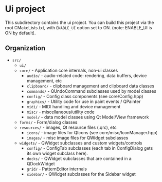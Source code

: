 
# Ui project

This subdirectory contains the ui project. You can build this project via the
root CMakeLists.txt, with `ENABLE_UI` option set to ON. (note: ENABLE_UI is ON
by default).

## Organization

* `src/`
    * `ui/`
    * `core/` - Application core internals, non-ui classes
        * `audio/` - audio-related code: rendering, data buffers, device management, etc
        * `clipboard/` - clipboard management and clipboard data classes
        * `commands/` - QUndoCommand subclasses used by model classes
        * `config/` - Config class components (see core/Config.hpp)
        * `graphics/` - Utility code for use in paint events / QPainter
        * `midi/` - MIDI handling and device management
        * `misc/` - miscellaneous/utility code
        * `model/` - data model classes using Qt Model/View framework
    * `forms/` - Form/dialog classes
    * `resources/` - images, Qt resource files (.qrc), etc
        * `icons/` - image files for QIcons (see core/misc/IconManager.hpp)
        * `images/` - misc image files for QWidget subclasses
    * `widgets/` - QWidget subclasses and custom widgets/controls
        * `config/` - ConfigTab subclasses (each tab in ConfigDialog gets its own
                      widget subclass here).
        * `docks/` - QWidget subclasses that are contained in a QDockWidget
        * `grid/` - PatternEditor internals
        * `sidebar/` - QWidget subclasses for the Sidebar widget


